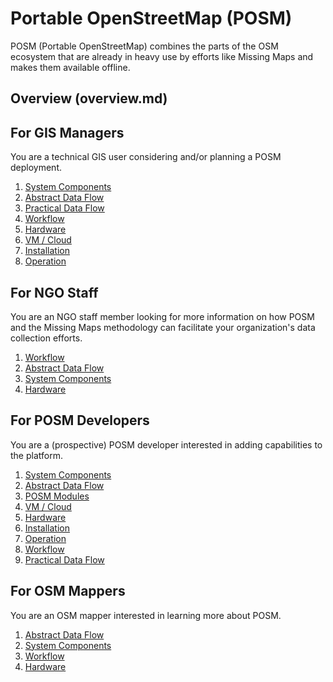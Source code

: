 # Portable OpenStreetMap (POSM)

POSM (Portable OpenStreetMap) combines the parts of the OSM ecosystem that are already in heavy use
by efforts like Missing Maps and makes them available offline.

## Overview (overview.md)

## For GIS Managers

You are a technical GIS user considering and/or planning a POSM deployment.

1. [System Components](system_components.md)
2. [Abstract Data Flow](abstract_data_flow.md)
3. [Practical Data Flow](practical_data_flow.md)
4. [Workflow](workflow.md)
5. [Hardware](hardware.md)
6. [VM / Cloud](vm_cloud.md)
7. [Installation](installation.md)
8. [Operation](operation.md)

## For NGO Staff

You are an NGO staff member looking for more information on how POSM and the Missing Maps
methodology can facilitate your organization's data collection efforts.

1. [Workflow](workflow.md)
2. [Abstract Data Flow](abstract_data_flow.md)
3. [System Components](system_components.md)
4. [Hardware](hardware.md)

## For POSM Developers

You are a (prospective) POSM developer interested in adding capabilities to the platform.

1. [System Components](system_components.md)
2. [Abstract Data Flow](abstract_data_flow.md)
3. [POSM Modules](posm_modules.md)
4. [VM / Cloud](vm_cloud.md)
5. [Hardware](hardware.md)
6. [Installation](installation.md)
7. [Operation](operation.md)
8. [Workflow](workflow.md)
9. [Practical Data Flow](practical_data_flow.md)

## For OSM Mappers

You are an OSM mapper interested in learning more about POSM.

1. [Abstract Data Flow](abstract_data_flow.md)
2. [System Components](system_components.md)
3. [Workflow](workflow.md)
4. [Hardware](hardware.md)
